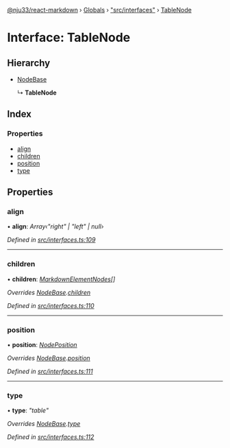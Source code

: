 [@nju33/react-markdown](../README.md) › [Globals](../globals.md) › ["src/interfaces"](../modules/_src_interfaces_.md) › [TableNode](_src_interfaces_.tablenode.md)

# Interface: TableNode

## Hierarchy

* [NodeBase](_src_interfaces_.nodebase.md)

  ↳ **TableNode**

## Index

### Properties

* [align](_src_interfaces_.tablenode.md#align)
* [children](_src_interfaces_.tablenode.md#children)
* [position](_src_interfaces_.tablenode.md#position)
* [type](_src_interfaces_.tablenode.md#type)

## Properties

###  align

• **align**: *Array‹"right" | "left" | null›*

*Defined in [src/interfaces.ts:109](https://github.com/nju33/react-markdown/blob/b4ce032/src/interfaces.ts#L109)*

___

###  children

• **children**: *[MarkdownElementNodes](../modules/_src_interfaces_.md#markdownelementnodes)[]*

*Overrides [NodeBase](_src_interfaces_.nodebase.md).[children](_src_interfaces_.nodebase.md#optional-children)*

*Defined in [src/interfaces.ts:110](https://github.com/nju33/react-markdown/blob/b4ce032/src/interfaces.ts#L110)*

___

###  position

• **position**: *[NodePosition](_src_interfaces_.nodeposition.md)*

*Overrides [NodeBase](_src_interfaces_.nodebase.md).[position](_src_interfaces_.nodebase.md#position)*

*Defined in [src/interfaces.ts:111](https://github.com/nju33/react-markdown/blob/b4ce032/src/interfaces.ts#L111)*

___

###  type

• **type**: *"table"*

*Overrides [NodeBase](_src_interfaces_.nodebase.md).[type](_src_interfaces_.nodebase.md#type)*

*Defined in [src/interfaces.ts:112](https://github.com/nju33/react-markdown/blob/b4ce032/src/interfaces.ts#L112)*

